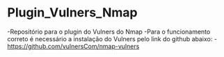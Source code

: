 # Plugin_Vulners_Nmap
-Repositório para o plugin do Vulners do Nmap
-Para o funcionamento correto é necessário a instalação do Vulners pelo link do github abaixo:
-https://github.com/vulnersCom/nmap-vulners
